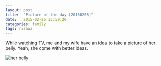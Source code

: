 ```yaml
---
layout: post
title:  "Picture of the day [20150208]"
date:   2015-02-26 13:59:20
categories: family
tags: rizawa
---
```

While watching TV, me and my wife have an idea to take a picture of her belly. Yeah, she come with better ideas.

![her belly](https://igcdn-photos-b-a.akamaihd.net/hphotos-ak-xaf1/t51.2885-15/10953078_1561783067393353_1846604778_n.jpg)
